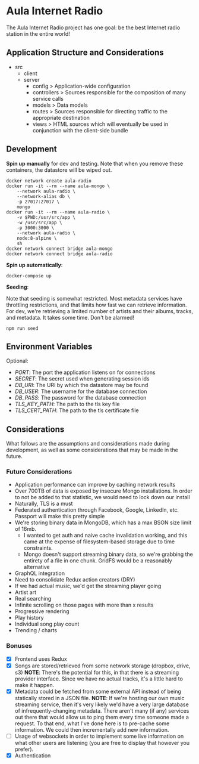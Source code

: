 # Aula Internet Radio #

The Aula Internet Radio project has one goal: be the best Internet radio station in the entire world!

## Application Structure and Considerations ##

- src
    - client
    - server
        - config > Application-wide configuration
        - controllers > Sources responsible for the composition of many service calls
        - models > Data models
        - routes > Sources responsible for directing traffic to the appropriate destination
        - views > HTML sources which will eventually be used in conjunction with the client-side bundle



## Development ##

**Spin up manually** for dev and testing. Note that when you remove these
containers, the datastore will be wiped out.

```
docker network create aula-radio
docker run -it --rm --name aula-mongo \
	--network aula-radio \
	--network-alias db \
    -p 27017:27017 \
    mongo
docker run -it --rm --name aula-radio \
    -v $PWD:/usr/src/app \
    -w /usr/src/app \
    -p 3000:3000 \
    --network aula-radio \
    node:8-alpine \
    sh
docker network connect bridge aula-mongo
docker network connect bridge aula-radio
```

**Spin up automatically**:
```
docker-compose up
```

**Seeding**:

Note that seeding is somewhat restricted. Most metadata services have throttling restrictions, and that limits how fast we can retrieve information. For dev, we're retrieving a limited number of artists and their albums, tracks, and metadata. It takes some time. Don't be alarmed!

```
npm run seed
```

## Environment Variables ##

Optional:
* *PORT*: The port the application listens on for connections
* *SECRET*: The secret used when generating session ids
* *DB_URI*: The URI by which the datastore may be found
* *DB_USER*: The username for the database connection
* *DB_PASS*: The password for the database connection
* *TLS_KEY_PATH*: The path to the tls key file
* *TLS_CERT_PATH*: The path to the tls certificate file

## Considerations ##

What follows are the assumptions and considerations made during development, as well as some considerations that may be made in the future.

### Future Considerations ###

- Application performance can improve by caching network results
- Over 700TB of data is exposed by insecure Mongo installations. In order to not be added to that statistic, we would need to lock down our install
- Naturally, TLS is a must
- Federated authentication through Facebook, Google, LinkedIn, etc. Passport will make this pretty simple
- We're storing binary data in MongoDB, which has a max BSON size limit of 16mb.
    - I wanted to get auth and naive cache invalidation working, and this came at the expense of filesystem-based storage due to time constraints.
    - Mongo doesn't support streaming binary data, so we're grabbing the entirety of a file in one chunk. GridFS would be a reasonably alternative
- GraphQL integration
- Need to consolidate Redux action creators (DRY)
- If we had actual music, we'd get the streaming player going
- Artist art
- Real searching
- Infinite scrolling on those pages with more than x results
- Progressive rendering
- Play history
- Individual song play count
- Trending / charts

### Bonuses ###

- [x] Frontend uses Redux
- [x] Songs are stored/retrieved from some network storage (dropbox, drive, s3)
    **NOTE**: There's the potential for this, in that there is a streaming provider interface. Since we have no actual tracks, it's a little hard to make it happen.
- [x] Metadata could be fetched from some external API instead of being statically stored in a JSON file.
    **NOTE**: If we're hosting our own music streaming service, then it's very likely we'd have a very large database of infrequently-changing metadata. There aren't many (if any) services out there that would allow us to ping them every time someone made a request. To that end, what I've done here is to pre-cache some information. We could then incrementally add new information.
- [ ] Usage of websockets in order to implement some live information on what other users are listening (you are free to display that however you prefer).
- [x] Authentication